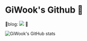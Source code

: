# GiWook's Github 👋

🌱blog: <a href="https://velog.io/@077tech" target="_blank"><img src="![velog](https://user-images.githubusercontent.com/108044639/211229002-d621ffcf-ab28-44c3-81d4-fc20076b2e00.svg)
"/></a> 🌱

![GiWook's GitHub stats](https://github-readme-stats.vercel.app/api?username=chad0909&show_icons=true&theme=highcontrast)





<!--
**chad0909/chad0909** is a ✨ _special_ ✨ repository because its `README.md` (this file) appears on your GitHub profile.

Here are some ideas to get you started:

- 🔭 I’m currently working on ...
- 🌱 I’m currently learning ...
- 👯 I’m looking to collaborate on ...
- 🤔 I’m looking for help with ...
- 💬 Ask me about ...
- 📫 How to reach me: ...
- 😄 Pronouns: ...
- ⚡ Fun fact: ...
-->
